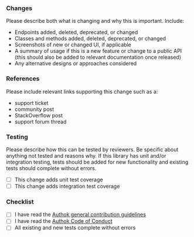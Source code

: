 ### Changes

Please describe both what is changing and why this is important. Include:

- Endpoints added, deleted, deprecated, or changed
- Classes and methods added, deleted, deprecated, or changed
- Screenshots of new or changed UI, if applicable
- A summary of usage if this is a new feature or change to a public API (this should also be added to relevant documentation once released)
- Any alternative designs or approaches considered

### References

Please include relevant links supporting this change such as a:

- support ticket
- community post
- StackOverflow post
- support forum thread

### Testing

Please describe how this can be tested by reviewers. Be specific about anything not tested and reasons why. If this library has unit and/or integration testing, tests should be added for new functionality and existing tests should complete without errors. 

- [ ] This change adds unit test coverage
- [ ] This change adds integration test coverage

### Checklist

- [ ] I have read the [Authok general contribution guidelines](https://github.com/authok/open-source-template/blob/master/GENERAL-CONTRIBUTING.md)
- [ ] I have read the [Authok Code of Conduct](https://github.com/authok/open-source-template/blob/master/CODE-OF-CONDUCT.md)
- [ ] All existing and new tests complete without errors

